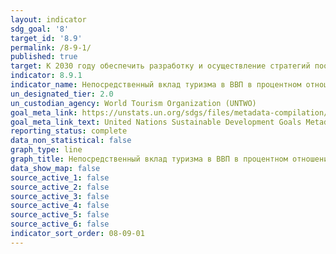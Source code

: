 ```yaml
---
layout: indicator
sdg_goal: '8'
target_id: '8.9'
permalink: /8-9-1/
published: true
target: К 2030 году обеспечить разработку и осуществление стратегий поощрения устойчивого туризма, который способствует созданию рабочих мест, развитию местной культуры и производству местной продукции
indicator: 8.9.1
indicator_name: Непосредственный вклад туризма в ВВП в процентном отношении к совокупному ВВП и по темпам роста
un_designated_tier: 2.0
un_custodian_agency: World Tourism Organization (UNTWO)
goal_meta_link: https://unstats.un.org/sdgs/files/metadata-compilation/Metadata-Goal-8.pdf
goal_meta_link_text: United Nations Sustainable Development Goals Metadata (PDF 526 KB)
reporting_status: complete
data_non_statistical: false
graph_type: line
graph_title: Непосредственный вклад туризма в ВВП в процентном отношении к совокупному ВВП и по темпам роста
data_show_map: false
source_active_1: false
source_active_2: false
source_active_3: false
source_active_4: false
source_active_5: false
source_active_6: false
indicator_sort_order: 08-09-01
---
```

